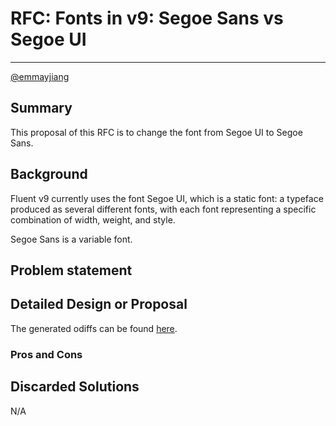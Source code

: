 # RFC: Fonts in v9: Segoe Sans vs Segoe UI

<!--
An RFC can be anything. A question, a suggestion, a plan. The purpose of this template is to give some structure to help folks write successful RFCs. However, don't feel constrained by this template; use your best judgement.

Tips for writing a successful RFC:

- Favor simple language that make your point, fancy words obfuscate // Speak plainly.
- Try to stay concise, but don't gloss over important details
- Feel free to add necessary diagrams in the RFC assets folder
- Try to write a neutral problem statement, not one that motivates your desired solution
- Remember, "Writing is thinking". It's natural to realize new ideas while writing your proposal
-->

---

[@emmayjiang](https://github.com/emmayjiang)

<!-- If substantial updates are made add an "Updated on: $date" below, don't replace the original date -->

## Summary

<!-- Explain the proposed change -->

This proposal of this RFC is to change the font from Segoe UI to Segoe Sans.

## Background

Fluent v9 currently uses the font Segoe UI, which is a static font: a typeface produced as several different fonts, with each font representing a specific combination of width, weight, and style.

Segoe Sans is a variable font.

## Problem statement

<!--
Why are we making this change? What problem are we solving? What do we expect to gain from this?

This section is important as the motivation or problem statement is independent from the proposed change. Even if this RFC is not accepted this Motivation can be used for alternative solutions.
-->

## Detailed Design or Proposal

<!-- This is the bulk of the RFC. Explain the proposal or design in enough detail for the intended audience to understand. -->

The generated odiffs can be found [here](./../assets/font-testing.pdf).

### Pros and Cons

<!-- Enumerate the pros and cons of the proposal. Make sure to think about and be clear on the cons or drawbacks of this proposal. If there are multiple proposals include this for each. -->

## Discarded Solutions

<!-- As you enumerate possible solutions, try to keep track of the discarded ones. This should include why we discarded the solution. -->

N/A
